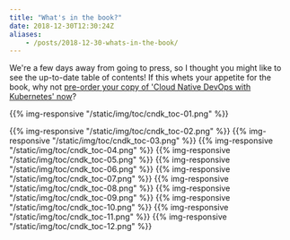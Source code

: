 ```yaml
---
title: "What's in the book?"
date: 2018-12-30T12:30:24Z
aliases:
    - /posts/2018-12-30-whats-in-the-book/
---
```


We're a few days away from going to press, so I thought you might like to see
the up-to-date table of contents! If this whets your appetite for the book, why
not [pre-order your copy of 'Cloud Native DevOps with Kubernetes' now](https://amzn.to/2PEPTjc)?

{{% img-responsive "/static/img/toc/cndk_toc-01.png" %}}

<!--more-->

{{% img-responsive "/static/img/toc/cndk_toc-02.png" %}}
{{% img-responsive "/static/img/toc/cndk_toc-03.png" %}}
{{% img-responsive "/static/img/toc/cndk_toc-04.png" %}}
{{% img-responsive "/static/img/toc/cndk_toc-05.png" %}}
{{% img-responsive "/static/img/toc/cndk_toc-06.png" %}}
{{% img-responsive "/static/img/toc/cndk_toc-07.png" %}}
{{% img-responsive "/static/img/toc/cndk_toc-08.png" %}}
{{% img-responsive "/static/img/toc/cndk_toc-09.png" %}}
{{% img-responsive "/static/img/toc/cndk_toc-10.png" %}}
{{% img-responsive "/static/img/toc/cndk_toc-11.png" %}}
{{% img-responsive "/static/img/toc/cndk_toc-12.png" %}}
